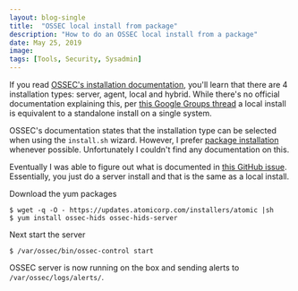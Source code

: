 ```yaml
---
layout: blog-single
title:  "OSSEC local install from package"
description: "How to do an OSSEC local install from a package"
date: May 25, 2019
image: 
tags: [Tools, Security, Sysadmin]
---
```


If you read [OSSEC's installation documentation](https://www.ossec.net/docs/manual/installation/install-source.html), you'll learn that there are 4 installation types: server, agent, local and hybrid. While there's no official documentation explaining this, per [this Google Groups thread](https://groups.google.com/forum/#!topic/ossec-list/2LlVOs_OKyY) a local install is equivalent to a standalone install on a single system.

<!-- excerpt_separator -->

OSSEC's documentation states that the installation type can be selected when using the `install.sh` wizard. However, I prefer [package installation](https://www.ossec.net/docs/manual/installation/installation-package.html) whenever possible. Unfortunately I couldn't find any documentation on this.

Eventually I was able to figure out what is documented in [this GitHub issue](https://github.com/ossec/ossec-hids/issues/1560). Essentially, you just do a server install and that is the same as a local install.

Download the yum packages

```
$ wget -q -O - https://updates.atomicorp.com/installers/atomic |sh
$ yum install ossec-hids ossec-hids-server
```

Next start the server

```
$ /var/ossec/bin/ossec-control start
```

OSSEC server is now running on the box and sending alerts to `/var/ossec/logs/alerts/`.

